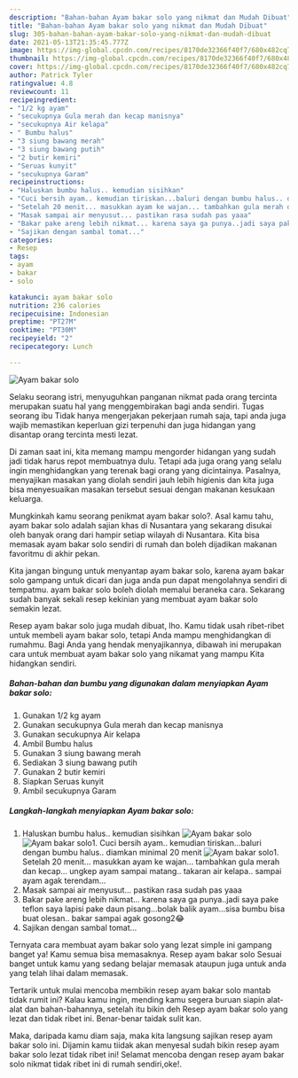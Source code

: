 ```yaml
---
description: "Bahan-bahan Ayam bakar solo yang nikmat dan Mudah Dibuat"
title: "Bahan-bahan Ayam bakar solo yang nikmat dan Mudah Dibuat"
slug: 305-bahan-bahan-ayam-bakar-solo-yang-nikmat-dan-mudah-dibuat
date: 2021-05-13T21:35:45.777Z
image: https://img-global.cpcdn.com/recipes/8170de32366f40f7/680x482cq70/ayam-bakar-solo-foto-resep-utama.jpg
thumbnail: https://img-global.cpcdn.com/recipes/8170de32366f40f7/680x482cq70/ayam-bakar-solo-foto-resep-utama.jpg
cover: https://img-global.cpcdn.com/recipes/8170de32366f40f7/680x482cq70/ayam-bakar-solo-foto-resep-utama.jpg
author: Patrick Tyler
ratingvalue: 4.8
reviewcount: 11
recipeingredient:
- "1/2 kg ayam"
- "secukupnya Gula merah dan kecap manisnya"
- "secukupnya Air kelapa"
- " Bumbu halus"
- "3 siung bawang merah"
- "3 siung bawang putih"
- "2 butir kemiri"
- "Seruas kunyit"
- "secukupnya Garam"
recipeinstructions:
- "Haluskan bumbu halus.. kemudian sisihkan"
- "Cuci bersih ayam.. kemudian tiriskan...baluri dengan bumbu halus.. diamkan minimal 20 menit"
- "Setelah 20 menit... masukkan ayam ke wajan... tambahkan gula merah dan kecap... ungkep ayam sampai matang.. takaran air kelapa.. sampai ayam agak terendam..."
- "Masak sampai air menyusut... pastikan rasa sudah pas yaaa"
- "Bakar pake areng lebih nikmat... karena saya ga punya..jadi saya pake teflon saya lapisi pake daun pisang...bolak balik ayam...sisa bumbu bisa buat olesan.. bakar sampai agak gosong2😂"
- "Sajikan dengan sambal tomat..."
categories:
- Resep
tags:
- ayam
- bakar
- solo

katakunci: ayam bakar solo 
nutrition: 236 calories
recipecuisine: Indonesian
preptime: "PT27M"
cooktime: "PT30M"
recipeyield: "2"
recipecategory: Lunch

---
```



![Ayam bakar solo](https://img-global.cpcdn.com/recipes/8170de32366f40f7/680x482cq70/ayam-bakar-solo-foto-resep-utama.jpg)

Selaku seorang istri, menyuguhkan panganan nikmat pada orang tercinta merupakan suatu hal yang menggembirakan bagi anda sendiri. Tugas seorang ibu Tidak hanya mengerjakan pekerjaan rumah saja, tapi anda juga wajib memastikan keperluan gizi terpenuhi dan juga hidangan yang disantap orang tercinta mesti lezat.

Di zaman  saat ini, kita memang mampu mengorder hidangan yang sudah jadi tidak harus repot membuatnya dulu. Tetapi ada juga orang yang selalu ingin menghidangkan yang terenak bagi orang yang dicintainya. Pasalnya, menyajikan masakan yang diolah sendiri jauh lebih higienis dan kita juga bisa menyesuaikan masakan tersebut sesuai dengan makanan kesukaan keluarga. 



Mungkinkah kamu seorang penikmat ayam bakar solo?. Asal kamu tahu, ayam bakar solo adalah sajian khas di Nusantara yang sekarang disukai oleh banyak orang dari hampir setiap wilayah di Nusantara. Kita bisa memasak ayam bakar solo sendiri di rumah dan boleh dijadikan makanan favoritmu di akhir pekan.

Kita jangan bingung untuk menyantap ayam bakar solo, karena ayam bakar solo gampang untuk dicari dan juga anda pun dapat mengolahnya sendiri di tempatmu. ayam bakar solo boleh diolah memalui beraneka cara. Sekarang sudah banyak sekali resep kekinian yang membuat ayam bakar solo semakin lezat.

Resep ayam bakar solo juga mudah dibuat, lho. Kamu tidak usah ribet-ribet untuk membeli ayam bakar solo, tetapi Anda mampu menghidangkan di rumahmu. Bagi Anda yang hendak menyajikannya, dibawah ini merupakan cara untuk membuat ayam bakar solo yang nikamat yang mampu Kita hidangkan sendiri.

<!--inarticleads1-->

##### Bahan-bahan dan bumbu yang digunakan dalam menyiapkan Ayam bakar solo:

1. Gunakan 1/2 kg ayam
1. Gunakan secukupnya Gula merah dan kecap manisnya
1. Gunakan secukupnya Air kelapa
1. Ambil  Bumbu halus
1. Gunakan 3 siung bawang merah
1. Sediakan 3 siung bawang putih
1. Gunakan 2 butir kemiri
1. Siapkan Seruas kunyit
1. Ambil secukupnya Garam




<!--inarticleads2-->

##### Langkah-langkah menyiapkan Ayam bakar solo:

1. Haluskan bumbu halus.. kemudian sisihkan
<img src="https://img-global.cpcdn.com/steps/782992a605ae91aa/160x128cq70/ayam-bakar-solo-langkah-memasak-1-foto.jpg" alt="Ayam bakar solo"><img src="https://img-global.cpcdn.com/steps/889f02081e9f4711/160x128cq70/ayam-bakar-solo-langkah-memasak-1-foto.jpg" alt="Ayam bakar solo">1. Cuci bersih ayam.. kemudian tiriskan...baluri dengan bumbu halus.. diamkan minimal 20 menit
<img src="https://img-global.cpcdn.com/steps/48d4dcb5d71252b5/160x128cq70/ayam-bakar-solo-langkah-memasak-2-foto.jpg" alt="Ayam bakar solo">1. Setelah 20 menit... masukkan ayam ke wajan... tambahkan gula merah dan kecap... ungkep ayam sampai matang.. takaran air kelapa.. sampai ayam agak terendam...
1. Masak sampai air menyusut... pastikan rasa sudah pas yaaa
1. Bakar pake areng lebih nikmat... karena saya ga punya..jadi saya pake teflon saya lapisi pake daun pisang...bolak balik ayam...sisa bumbu bisa buat olesan.. bakar sampai agak gosong2😂
1. Sajikan dengan sambal tomat...




Ternyata cara membuat ayam bakar solo yang lezat simple ini gampang banget ya! Kamu semua bisa memasaknya. Resep ayam bakar solo Sesuai banget untuk kamu yang sedang belajar memasak ataupun juga untuk anda yang telah lihai dalam memasak.

Tertarik untuk mulai mencoba membikin resep ayam bakar solo mantab tidak rumit ini? Kalau kamu ingin, mending kamu segera buruan siapin alat-alat dan bahan-bahannya, setelah itu bikin deh Resep ayam bakar solo yang lezat dan tidak ribet ini. Benar-benar taidak sulit kan. 

Maka, daripada kamu diam saja, maka kita langsung sajikan resep ayam bakar solo ini. Dijamin kamu tiidak akan menyesal sudah bikin resep ayam bakar solo lezat tidak ribet ini! Selamat mencoba dengan resep ayam bakar solo nikmat tidak ribet ini di rumah sendiri,oke!.

